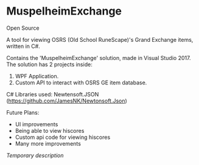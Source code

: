 # MuspelheimExchange

Open Source

A tool for viewing OSRS (Old School RuneScape)'s Grand Exchange items, written in C#.

Contains the 'MuspelheimExchange' solution, made in Visual Studio 2017.
The solution has 2 projects inside:
1) WPF Application.
2) Custom API to interact with OSRS GE item database. 

C# Libraries used:
Newtensoft.JSON (https://github.com/JamesNK/Newtonsoft.Json)

Future Plans:
* UI improvements
* Being able to view hiscores
* Custom api code for viewing hiscores
* Many more improvements

*Temporary description*
